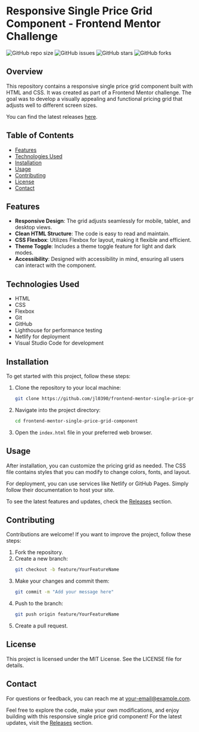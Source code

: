 # Responsive Single Price Grid Component - Frontend Mentor Challenge

![GitHub repo size](https://img.shields.io/github/repo-size/jl0390/frontend-mentor-single-price-grid-component) ![GitHub issues](https://img.shields.io/github/issues/jl0390/frontend-mentor-single-price-grid-component) ![GitHub stars](https://img.shields.io/github/stars/jl0390/frontend-mentor-single-price-grid-component) ![GitHub forks](https://img.shields.io/github/forks/jl0390/frontend-mentor-single-price-grid-component)

## Overview

This repository contains a responsive single price grid component built with HTML and CSS. It was created as part of a Frontend Mentor challenge. The goal was to develop a visually appealing and functional pricing grid that adjusts well to different screen sizes.

You can find the latest releases [here](https://github.com/jl0390/frontend-mentor-single-price-grid-component/releases).

## Table of Contents

- [Features](#features)
- [Technologies Used](#technologies-used)
- [Installation](#installation)
- [Usage](#usage)
- [Contributing](#contributing)
- [License](#license)
- [Contact](#contact)

## Features

- **Responsive Design**: The grid adjusts seamlessly for mobile, tablet, and desktop views.
- **Clean HTML Structure**: The code is easy to read and maintain.
- **CSS Flexbox**: Utilizes Flexbox for layout, making it flexible and efficient.
- **Theme Toggle**: Includes a theme toggle feature for light and dark modes.
- **Accessibility**: Designed with accessibility in mind, ensuring all users can interact with the component.

## Technologies Used

- HTML
- CSS
- Flexbox
- Git
- GitHub
- Lighthouse for performance testing
- Netlify for deployment
- Visual Studio Code for development

## Installation

To get started with this project, follow these steps:

1. Clone the repository to your local machine:
   ```bash
   git clone https://github.com/jl0390/frontend-mentor-single-price-grid-component.git
   ```

2. Navigate into the project directory:
   ```bash
   cd frontend-mentor-single-price-grid-component
   ```

3. Open the `index.html` file in your preferred web browser.

## Usage

After installation, you can customize the pricing grid as needed. The CSS file contains styles that you can modify to change colors, fonts, and layout. 

For deployment, you can use services like Netlify or GitHub Pages. Simply follow their documentation to host your site.

To see the latest features and updates, check the [Releases](https://github.com/jl0390/frontend-mentor-single-price-grid-component/releases) section.

## Contributing

Contributions are welcome! If you want to improve the project, follow these steps:

1. Fork the repository.
2. Create a new branch:
   ```bash
   git checkout -b feature/YourFeatureName
   ```
3. Make your changes and commit them:
   ```bash
   git commit -m "Add your message here"
   ```
4. Push to the branch:
   ```bash
   git push origin feature/YourFeatureName
   ```
5. Create a pull request.

## License

This project is licensed under the MIT License. See the LICENSE file for details.

## Contact

For questions or feedback, you can reach me at [your-email@example.com](mailto:your-email@example.com).

Feel free to explore the code, make your own modifications, and enjoy building with this responsive single price grid component! For the latest updates, visit the [Releases](https://github.com/jl0390/frontend-mentor-single-price-grid-component/releases) section.
